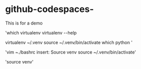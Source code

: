 # github-codespaces-
This is for a demo

'which virtualenv
virtualenv --help

virtualenv ~/.venv
source ~/.venv/bin/activate
which python
'

'vim ~./bashrc
insert: Source venv
source ~/.venv/bin/activate'

'source venv'

